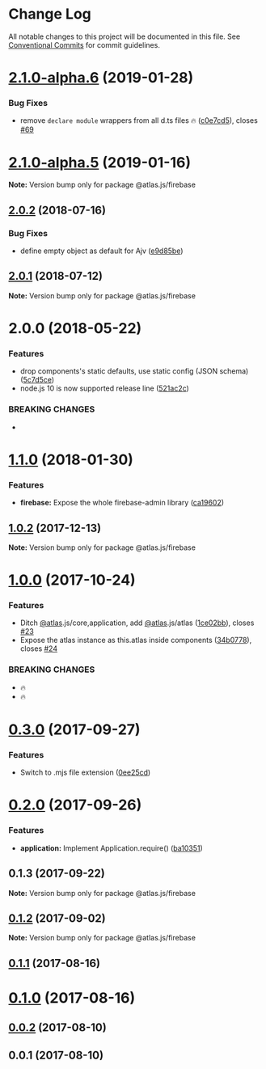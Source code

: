 # Change Log

All notable changes to this project will be documented in this file.
See [Conventional Commits](https://conventionalcommits.org) for commit guidelines.

# [2.1.0-alpha.6](https://github.com/strvcom/atlas.js/compare/@atlas.js/firebase@2.1.0-alpha.5...@atlas.js/firebase@2.1.0-alpha.6) (2019-01-28)


### Bug Fixes

* remove `declare module` wrappers from all d.ts files 🔥 ([c0e7cd5](https://github.com/strvcom/atlas.js/commit/c0e7cd5)), closes [#69](https://github.com/strvcom/atlas.js/issues/69)





# [2.1.0-alpha.5](https://github.com/strvcom/atlas.js/compare/@atlas.js/firebase@2.1.0-alpha.4...@atlas.js/firebase@2.1.0-alpha.5) (2019-01-16)

**Note:** Version bump only for package @atlas.js/firebase





<a name="2.0.2"></a>
## [2.0.2](https://github.com/strvcom/atlas.js/compare/@atlas.js/firebase@2.0.1...@atlas.js/firebase@2.0.2) (2018-07-16)


### Bug Fixes

* define empty object as default for Ajv ([e9d85be](https://github.com/strvcom/atlas.js/commit/e9d85be))




<a name="2.0.1"></a>
## [2.0.1](https://github.com/strvcom/atlas.js/compare/@atlas.js/firebase@2.0.0...@atlas.js/firebase@2.0.1) (2018-07-12)




**Note:** Version bump only for package @atlas.js/firebase

<a name="2.0.0"></a>
# 2.0.0 (2018-05-22)


### Features

* drop components's static defaults, use static config (JSON schema) ([5c7d5ce](https://github.com/strvcom/atlas.js/commit/5c7d5ce))
* node.js 10 is now supported release line ([521ac2c](https://github.com/strvcom/atlas.js/commit/521ac2c))


### BREAKING CHANGES

* 




<a name="1.1.0"></a>
# [1.1.0](https://github.com/strvcom/atlas.js/compare/@atlas.js/firebase@1.0.2...@atlas.js/firebase@1.1.0) (2018-01-30)


### Features

* **firebase:** Expose the whole firebase-admin library ([ca19602](https://github.com/strvcom/atlas.js/commit/ca19602))




<a name="1.0.2"></a>
## [1.0.2](https://github.com/strvcom/atlas.js/compare/@atlas.js/firebase@1.0.1...@atlas.js/firebase@1.0.2) (2017-12-13)




**Note:** Version bump only for package @atlas.js/firebase

<a name="1.0.0"></a>
# [1.0.0](https://github.com/strvcom/atlas.js/compare/@atlas.js/firebase@0.3.0...@atlas.js/firebase@1.0.0) (2017-10-24)


### Features

* Ditch [@atlas](https://github.com/atlas).js/core,application, add [@atlas](https://github.com/atlas).js/atlas ([1ce02bb](https://github.com/strvcom/atlas.js/commit/1ce02bb)), closes [#23](https://github.com/strvcom/atlas.js/issues/23)
* Expose the atlas instance as this.atlas inside components ([34b0778](https://github.com/strvcom/atlas.js/commit/34b0778)), closes [#24](https://github.com/strvcom/atlas.js/issues/24)


### BREAKING CHANGES

* 🔥
* 🔥




<a name="0.3.0"></a>
# [0.3.0](https://github.com/strvcom/atlas.js/compare/@atlas.js/firebase@0.2.0...@atlas.js/firebase@0.3.0) (2017-09-27)


### Features

* Switch to .mjs file extension ([0ee25cd](https://github.com/strvcom/atlas.js/commit/0ee25cd))




<a name="0.2.0"></a>
# [0.2.0](https://github.com/strvcom/atlas.js/compare/@atlas.js/firebase@0.1.3...@atlas.js/firebase@0.2.0) (2017-09-26)


### Features

* **application:** Implement Application.require() ([ba10351](https://github.com/strvcom/atlas.js/commit/ba10351))




<a name="0.1.3"></a>
## 0.1.3 (2017-09-22)




**Note:** Version bump only for package @atlas.js/firebase

<a name="0.1.2"></a>
## [0.1.2](https://github.com/strvcom/atlas.js/compare/@atlas.js/firebase@0.1.1...@atlas.js/firebase@0.1.2) (2017-09-02)




**Note:** Version bump only for package @atlas.js/firebase

<a name="0.1.1"></a>
## [0.1.1](https://github.com/strvcom/atlas.js/compare/@atlas.js/firebase@0.1.0...@atlas.js/firebase@0.1.1) (2017-08-16)




<a name="0.1.0"></a>
# [0.1.0](https://github.com/strvcom/atlas.js/compare/@atlas.js/firebase@0.0.2...@atlas.js/firebase@0.1.0) (2017-08-16)




<a name="0.0.2"></a>
## [0.0.2](https://github.com/strvcom/atlas.js/compare/@atlas.js/firebase@0.0.1...@atlas.js/firebase@0.0.2) (2017-08-10)




<a name="0.0.1"></a>
## 0.0.1 (2017-08-10)
